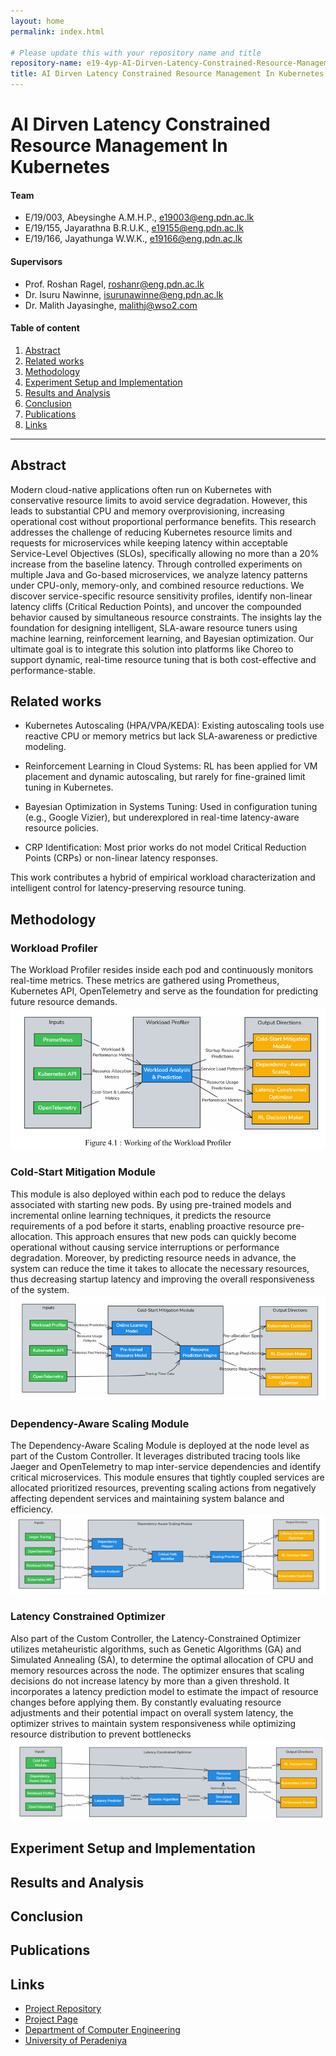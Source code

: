 ```yaml
---
layout: home
permalink: index.html

# Please update this with your repository name and title
repository-name: e19-4yp-AI-Dirven-Latency-Constrained-Resource-Management-In-Kubernetes
title: AI Dirven Latency Constrained Resource Management In Kubernetes
---
```


[comment]: # "This is the standard layout for the project, but you can clean this and use your own template"

# AI Dirven Latency Constrained Resource Management In Kubernetes

#### Team

- E/19/003, Abeysinghe A.M.H.P., [e19003@eng.pdn.ac.lk](mailto:name@email.com)
- E/19/155, Jayarathna B.R.U.K., [e19155@eng.pdn.ac.lk](mailto:name@email.com)
- E/19/166, Jayathunga W.W.K., [e19166@eng.pdn.ac.lk](mailto:name@email.com)

#### Supervisors

- Prof. Roshan Ragel, [roshanr@eng.pdn.ac.lk](mailto:name@eng.pdn.ac.lk)
- Dr. Isuru Nawinne, [isurunawinne@eng.pdn.ac.lk](mailto:name@eng.pdn.ac.lk)
- Dr. Malith Jayasinghe, [malithj@wso2.com](mailto:name@eng.pdn.ac.lk)

#### Table of content

1. [Abstract](#abstract)
2. [Related works](#related-works)
3. [Methodology](#methodology)
4. [Experiment Setup and Implementation](#experiment-setup-and-implementation)
5. [Results and Analysis](#results-and-analysis)
6. [Conclusion](#conclusion)
7. [Publications](#publications)
8. [Links](#links)

---

<!-- 
DELETE THIS SAMPLE before publishing to GitHub Pages !!!
This is a sample image, to show how to add images to your page. To learn more options, please refer [this](https://projects.ce.pdn.ac.lk/docs/faq/how-to-add-an-image/)
![Sample Image](./images/sample.png) 
-->


## Abstract
Modern cloud-native applications often run on Kubernetes with conservative resource limits to avoid service degradation. However, this leads to substantial CPU and memory overprovisioning, increasing operational cost without proportional performance benefits. This research addresses the challenge of reducing Kubernetes resource limits and requests for microservices while keeping latency within acceptable Service-Level Objectives (SLOs), specifically allowing no more than a 20% increase from the baseline latency. Through controlled experiments on multiple Java and Go-based microservices, we analyze latency patterns under CPU-only, memory-only, and combined resource reductions. We discover service-specific resource sensitivity profiles, identify non-linear latency cliffs (Critical Reduction Points), and uncover the compounded behavior caused by simultaneous resource constraints. The insights lay the foundation for designing intelligent, SLA-aware resource tuners using machine learning, reinforcement learning, and Bayesian optimization. Our ultimate goal is to integrate this solution into platforms like Choreo to support dynamic, real-time resource tuning that is both cost-effective and performance-stable.

## Related works
* Kubernetes Autoscaling (HPA/VPA/KEDA): Existing autoscaling tools use reactive CPU or memory metrics but lack SLA-awareness or predictive modeling.

* Reinforcement Learning in Cloud Systems: RL has been applied for VM placement and dynamic autoscaling, but rarely for fine-grained limit tuning in Kubernetes.

* Bayesian Optimization in Systems Tuning: Used in configuration tuning (e.g., Google Vizier), but underexplored in real-time latency-aware resource policies.

* CRP Identification: Most prior works do not model Critical Reduction Points (CRPs) or non-linear latency responses.

This work contributes a hybrid of empirical workload characterization and intelligent control for latency-preserving resource tuning.

## Methodology

### Workload Profiler
The Workload Profiler resides inside each pod and continuously monitors real-time 
metrics. These metrics are gathered using Prometheus, Kubernetes API, 
OpenTelemetry and serve as the foundation for predicting future resource demands.  
![Workload Profiler](./images/workloadprofiler.png) 

### Cold-Start Mitigation Module
This module is also deployed within each pod to reduce the delays associated with 
starting new pods. By using pre-trained models and incremental online learning 
techniques, it predicts the resource requirements of a pod before it starts, enabling  proactive resource pre-allocation. This approach ensures that new pods can quickly 
become operational without causing service interruptions or performance degradation. 
Moreover, by predicting resource needs in advance, the system can reduce the time it 
takes to allocate the necessary resources, thus decreasing startup latency and 
improving the overall responsiveness of the system. 
![Cold Start Mitigation Module](./images/coldstartmitigationmodule.png)

### Dependency-Aware Scaling Module
The Dependency-Aware Scaling Module is deployed at the node level as part of the 
Custom Controller. It leverages distributed tracing tools like Jaeger and 
OpenTelemetry to map inter-service dependencies and identify critical microservices. 
This module ensures that tightly coupled services are allocated prioritized resources,  preventing scaling actions from negatively affecting dependent services and 
maintaining system balance and efficiency. 
![Dependency-Aware Scaling Module](./images/dependencyawarescalingmodule.png)

### Latency Constrained Optimizer
Also part of the Custom Controller, the Latency-Constrained Optimizer utilizes 
metaheuristic algorithms, such as Genetic Algorithms (GA) and Simulated Annealing 
(SA), to determine the optimal allocation of CPU and memory resources across the 
node. The optimizer ensures that scaling decisions do not increase latency by more 
than a given threshold. It incorporates a latency prediction model to estimate the impact of resource changes before applying them. By constantly evaluating resource 
adjustments and their potential impact on overall system latency, the optimizer strives 
to maintain system responsiveness while optimizing resource distribution to prevent 
bottlenecks 
![Latency-Constrained Optimizer](./images/latencyconstrainedoptimizer.png)

## Experiment Setup and Implementation

## Results and Analysis

## Conclusion

## Publications
[//]: # "Note: Uncomment each once you uploaded the files to the repository"

<!-- 1. [Semester 7 report](./) -->
<!-- 2. [Semester 7 slides](./) -->
<!-- 3. [Semester 8 report](./) -->
<!-- 4. [Semester 8 slides](./) -->
<!-- 5. Author 1, Author 2 and Author 3 "Research paper title" (2021). [PDF](./). -->


## Links

[//]: # ( NOTE: EDIT THIS LINKS WITH YOUR REPO DETAILS )

- [Project Repository](https://github.com/cepdnaclk/e19-4yp-AI-Dirven-Latency-Constrained-Resource-Management-In-Kubernetes)
- [Project Page](https://cepdnaclk.github.io/e19-4yp-AI-Dirven-Latency-Constrained-Resource-Management-In-Kubernetes)
- [Department of Computer Engineering](http://www.ce.pdn.ac.lk/)
- [University of Peradeniya](https://eng.pdn.ac.lk/)

[//]: # "Please refer this to learn more about Markdown syntax"
[//]: # "https://github.com/adam-p/markdown-here/wiki/Markdown-Cheatsheet"
